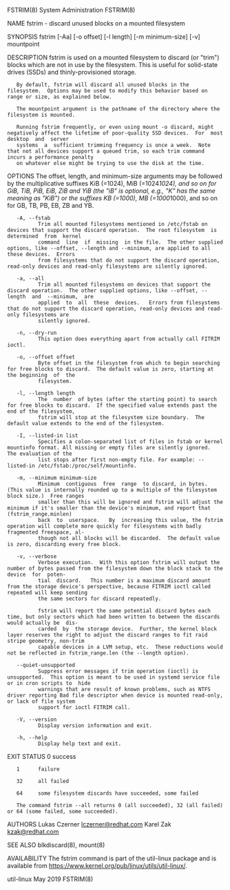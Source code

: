 FSTRIM(8)                                                               System Administration                                                              FSTRIM(8)

NAME
       fstrim - discard unused blocks on a mounted filesystem

SYNOPSIS
       fstrim [-Aa] [-o offset] [-l length] [-m minimum-size] [-v] mountpoint

DESCRIPTION
       fstrim  is  used  on a mounted filesystem to discard (or "trim") blocks which are not in use by the filesystem.  This is useful for solid-state drives (SSDs)
       and thinly-provisioned storage.

       By default, fstrim will discard all unused blocks in the filesystem.  Options may be used to modify this behavior based on range or size, as explained below.

       The mountpoint argument is the pathname of the directory where the filesystem is mounted.

       Running fstrim frequently, or even using mount -o discard, might negatively affect the lifetime of poor-quality SSD devices.  For  most  desktop  and  server
       systems  a  sufficient trimming frequency is once a week.  Note that not all devices support a queued trim, so each trim command incurs a performance penalty
       on whatever else might be trying to use the disk at the time.

OPTIONS
       The offset, length, and minimum-size arguments may be followed by the multiplicative suffixes KiB (=1024), MiB (=1024*1024), and so on  for  GiB,  TiB,  PiB,
       EiB,  ZiB  and YiB (the "iB" is optional, e.g., "K" has the same meaning as "KiB") or the suffixes KB (=1000), MB (=1000*1000), and so on for GB, TB, PB, EB,
       ZB and YB.

       -A, --fstab
              Trim all mounted filesystems mentioned in /etc/fstab on devices that support the discard operation.  The root filesystem  is  determined  from  kernel
              command  line  if  missing  in the file.  The other supplied options, like --offset, --length and --minimum, are applied to all these devices.  Errors
              from filesystems that do not support the discard operation, read-only devices and read-only filesystems are silently ignored.

       -a, --all
              Trim all mounted filesystems on devices that support the discard operation.  The other supplied options, like --offset, --length  and  --minimum,  are
              applied  to  all  these  devices.   Errors from filesystems that do not support the discard operation, read-only devices and read-only filesystems are
              silently ignored.

       -n, --dry-run
              This option does everything apart from actually call FITRIM ioctl.

       -o, --offset offset
              Byte offset in the filesystem from which to begin searching for free blocks to discard.  The default value is zero, starting at the beginning  of  the
              filesystem.

       -l, --length length
              The  number  of bytes (after the starting point) to search for free blocks to discard.  If the specified value extends past the end of the filesystem,
              fstrim will stop at the filesystem size boundary.  The default value extends to the end of the filesystem.

       -I, --listed-in list
              Specifies a colon-separated list of files in fstab or kernel mountinfo format. All missing or empty files are silently ignored.  The evaluation of the
              list stops after first non-empty file. For example: --listed-in /etc/fstab:/proc/self/mountinfo.

       -m, --minimum minimum-size
              Minimum  contiguous  free  range  to discard, in bytes. (This value is internally rounded up to a multiple of the filesystem block size.)  Free ranges
              smaller than this will be ignored and fstrim will adjust the minimum if it's smaller than the device's minimum, and report that  (fstrim_range.minlen)
              back  to  userspace.   By  increasing this value, the fstrim operation will complete more quickly for filesystems with badly fragmented freespace, al‐
              though not all blocks will be discarded.  The default value is zero, discarding every free block.

       -v, --verbose
              Verbose execution.  With this option fstrim will output the number of bytes passed from the filesystem down the block stack to the device  for  poten‐
              tial  discard.   This number is a maximum discard amount from the storage device's perspective, because FITRIM ioctl called repeated will keep sending
              the same sectors for discard repeatedly.

              fstrim will report the same potential discard bytes each time, but only sectors which had been written to between the discards would actually be  dis‐
              carded  by  the storage device.  Further, the kernel block layer reserves the right to adjust the discard ranges to fit raid stripe geometry, non-trim
              capable devices in a LVM setup, etc.  These reductions would not be reflected in fstrim_range.len (the --length option).

       --quiet-unsupported
              Suppress error messages if trim operation (ioctl) is unsupported.  This option is meant to be used in systemd service file or in cron scripts to  hide
              warnings that are result of known problems, such as NTFS driver reporting Bad file descriptor when device is mounted read-only, or lack of file system
              support for ioctl FITRIM call.

       -V, --version
              Display version information and exit.

       -h, --help
              Display help text and exit.

EXIT STATUS
       0      success

       1      failure

       32     all failed

       64     some filesystem discards have succeeded, some failed

       The command fstrim --all returns 0 (all succeeded), 32 (all failed) or 64 (some failed, some succeeded).

AUTHORS
       Lukas Czerner <lczerner@redhat.com>
       Karel Zak <kzak@redhat.com>

SEE ALSO
       blkdiscard(8), mount(8)

AVAILABILITY
       The fstrim command is part of the util-linux package and is available from https://www.kernel.org/pub/linux/utils/util-linux/.

util-linux                                                                    May 2019                                                                     FSTRIM(8)
